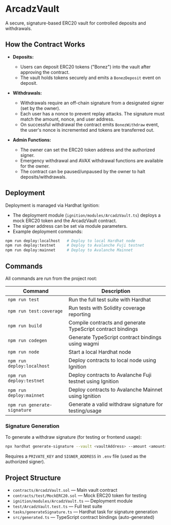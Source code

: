 # ArcadzVault

A secure, signature-based ERC20 vault for controlled deposits and withdrawals.

## How the Contract Works

- **Deposits:**
  - Users can deposit ERC20 tokens ("Bonez") into the vault after approving the contract.
  - The vault holds tokens securely and emits a `BonezDeposit` event on deposit.

- **Withdrawals:**
  - Withdrawals require an off-chain signature from a designated signer (set by the owner).
  - Each user has a nonce to prevent replay attacks. The signature must match the amount, nonce, and user address.
  - On successful withdrawal the contract emits `BonezWithdraw` event, the user's nonce is incremented and tokens are transferred out.

- **Admin Functions:**
  - The owner can set the ERC20 token address and the authorized signer.
  - Emergency withdrawal and AVAX withdrawal functions are available for the owner.
  - The contract can be paused/unpaused by the owner to halt deposits/withdrawals.

## Deployment

Deployment is managed via Hardhat Ignition:

- The deployment module (`ignition/modules/ArcadzVault.ts`) deploys a mock ERC20 token and the ArcadzVault contract.
- The signer address can be set via module parameters.
- Example deployment commands:

```sh
npm run deploy:localhost   # Deploy to local Hardhat node
npm run deploy:testnet     # Deploy to Avalanche Fuji testnet
npm run deploy:mainnet     # Deploy to Avalanche Mainnet
```

## Commands

All commands are run from the project root:

| Command                  | Description                                                      |
|-------------------------|------------------------------------------------------------------|
| `npm run test`           | Run the full test suite with Hardhat                             |
| `npm run test:coverage`  | Run tests with Solidity coverage reporting                       |
| `npm run build`          | Compile contracts and generate TypeScript contract bindings       |
| `npm run codegen`        | Generate TypeScript contract bindings using wagmi                |
| `npm run node`           | Start a local Hardhat node                                       |
| `npm run deploy:localhost` | Deploy contracts to local node using Ignition                  |
| `npm run deploy:testnet` | Deploy contracts to Avalanche Fuji testnet using Ignition         |
| `npm run deploy:mainnet` | Deploy contracts to Avalanche Mainnet using Ignition             |
| `npm run generate-signature` | Generate a valid withdraw signature for testing/usage         |

### Signature Generation

To generate a withdraw signature (for testing or frontend usage):

```sh
npx hardhat generate-signature --vault <vaultAddress> --amount <amount> --nonce <nonce> --user <userAddress>
```

Requires a `PRIVATE_KEY` and `SIGNER_ADDRESS` in `.env` file (used as the authorized signer).

## Project Structure

- `contracts/ArcadzVault.sol` — Main vault contract
- `contracts/test/MockERC20.sol` — Mock ERC20 token for testing
- `ignition/modules/ArcadzVault.ts` — Deployment module
- `test/ArcadzVault.test.ts` — Full test suite
- `tasks/generateSignature.ts` — Hardhat task for signature generation
- `src/generated.ts` — TypeScript contract bindings (auto-generated)
